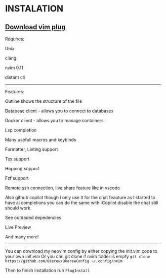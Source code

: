 # INSTALATION
[Download vim plug](https://github.com/junegunn/vim-plug)
--------------------------------------------------------

Requires: 

Unix

clang 

nvim 0.11

distant cli

----- 

Features:

Outline shows the structure of the file

Database client - allows you to connect to databases

Docker client - allows you to manage containers

Lsp completion

Many usefull macros and keybinds

Formatter, Linting support

Tex support

Hopping support

Fzf support

Remote ssh connection, live share feature like in vscode 

Also github copilot though i only use it for the chat feauture as I started to have ai completions you can do the same with :Copilot disable the chat still should work.

See outdaded depedencies 

Live Preview

And many more!

----

You can download my neovim config by either copying the init.vim code to your own init.vim
Or you can git clone if nvim folder is empty `git clone https://github.com/Okerew/OkerewConfig ~/.config/nvim`

Then to finish installation run `PlugInstall`
